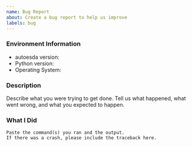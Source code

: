 ```yaml
---
name: Bug Report
about: Create a bug report to help us improve
labels: bug
---
```


<!-- Please search existing issues to avoid creating duplicates. -->

### Environment Information

-   autoesda version:
-   Python version:
-   Operating System:

### Description

Describe what you were trying to get done.
Tell us what happened, what went wrong, and what you expected to happen.

### What I Did

```
Paste the command(s) you ran and the output.
If there was a crash, please include the traceback here.
```
